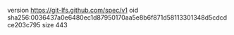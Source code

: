 version https://git-lfs.github.com/spec/v1
oid sha256:0036437a0e6480ec1d87950170aa5e8b6f871d58113301348d5cdcdce203c795
size 443
